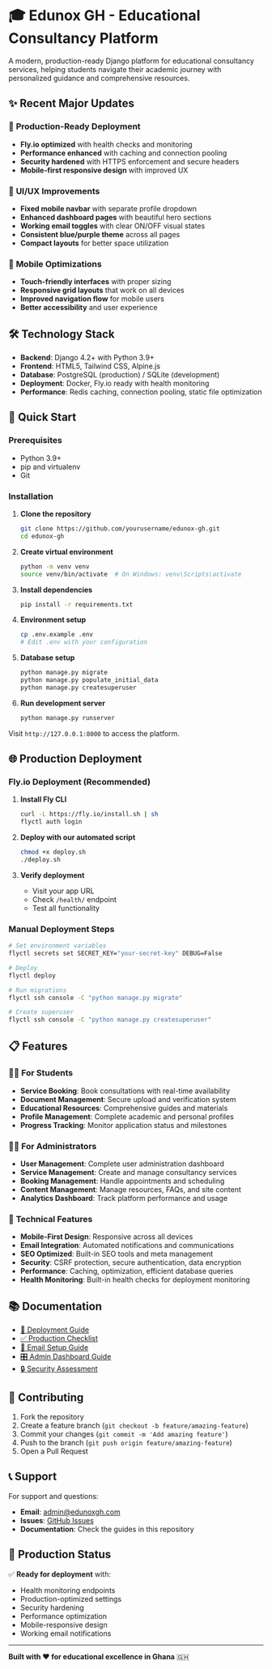 # 🎓 Edunox GH - Educational Consultancy Platform

A modern, production-ready Django platform for educational consultancy services, helping students navigate their academic journey with personalized guidance and comprehensive resources.

## ✨ Recent Major Updates

### 🚀 **Production-Ready Deployment**
- **Fly.io optimized** with health checks and monitoring
- **Performance enhanced** with caching and connection pooling
- **Security hardened** with HTTPS enforcement and secure headers
- **Mobile-first responsive design** with improved UX

### 🎨 **UI/UX Improvements**
- **Fixed mobile navbar** with separate profile dropdown
- **Enhanced dashboard pages** with beautiful hero sections
- **Working email toggles** with clear ON/OFF visual states
- **Consistent blue/purple theme** across all pages
- **Compact layouts** for better space utilization

### 📱 **Mobile Optimizations**
- **Touch-friendly interfaces** with proper sizing
- **Responsive grid layouts** that work on all devices
- **Improved navigation flow** for mobile users
- **Better accessibility** and user experience

## 🛠️ Technology Stack

- **Backend**: Django 4.2+ with Python 3.9+
- **Frontend**: HTML5, Tailwind CSS, Alpine.js
- **Database**: PostgreSQL (production) / SQLite (development)
- **Deployment**: Docker, Fly.io ready with health monitoring
- **Performance**: Redis caching, connection pooling, static file optimization

## 🚀 Quick Start

### Prerequisites
- Python 3.9+
- pip and virtualenv
- Git

### Installation

1. **Clone the repository**
   ```bash
   git clone https://github.com/yourusername/edunox-gh.git
   cd edunox-gh
   ```

2. **Create virtual environment**
   ```bash
   python -m venv venv
   source venv/bin/activate  # On Windows: venv\Scripts\activate
   ```

3. **Install dependencies**
   ```bash
   pip install -r requirements.txt
   ```

4. **Environment setup**
   ```bash
   cp .env.example .env
   # Edit .env with your configuration
   ```

5. **Database setup**
   ```bash
   python manage.py migrate
   python manage.py populate_initial_data
   python manage.py createsuperuser
   ```

6. **Run development server**
   ```bash
   python manage.py runserver
   ```

Visit `http://127.0.0.1:8000` to access the platform.

## 🌐 Production Deployment

### Fly.io Deployment (Recommended)

1. **Install Fly CLI**
   ```bash
   curl -L https://fly.io/install.sh | sh
   flyctl auth login
   ```

2. **Deploy with our automated script**
   ```bash
   chmod +x deploy.sh
   ./deploy.sh
   ```

3. **Verify deployment**
   - Visit your app URL
   - Check `/health/` endpoint
   - Test all functionality

### Manual Deployment Steps

```bash
# Set environment variables
flyctl secrets set SECRET_KEY="your-secret-key" DEBUG=False

# Deploy
flyctl deploy

# Run migrations
flyctl ssh console -C "python manage.py migrate"

# Create superuser
flyctl ssh console -C "python manage.py createsuperuser"
```

## 📋 Features

### 👨‍🎓 **For Students**
- **Service Booking**: Book consultations with real-time availability
- **Document Management**: Secure upload and verification system
- **Educational Resources**: Comprehensive guides and materials
- **Profile Management**: Complete academic and personal profiles
- **Progress Tracking**: Monitor application status and milestones

### 👨‍💼 **For Administrators**
- **User Management**: Complete user administration dashboard
- **Service Management**: Create and manage consultancy services
- **Booking Management**: Handle appointments and scheduling
- **Content Management**: Manage resources, FAQs, and site content
- **Analytics Dashboard**: Track platform performance and usage

### 🔧 **Technical Features**
- **Mobile-First Design**: Responsive across all devices
- **Email Integration**: Automated notifications and communications
- **SEO Optimized**: Built-in SEO tools and meta management
- **Security**: CSRF protection, secure authentication, data encryption
- **Performance**: Caching, optimization, efficient database queries
- **Health Monitoring**: Built-in health checks for deployment monitoring

## 📚 Documentation

- [📖 Deployment Guide](DEPLOYMENT.md)
- [✅ Production Checklist](PRODUCTION_CHECKLIST.md)
- [📧 Email Setup Guide](GMAIL_SETUP_GUIDE.md)
- [🎛️ Admin Dashboard Guide](ADMIN_DASHBOARD_ENHANCEMENTS.md)
- [🔒 Security Assessment](PERFORMANCE_SECURITY_ASSESSMENT.md)

## 🤝 Contributing

1. Fork the repository
2. Create a feature branch (`git checkout -b feature/amazing-feature`)
3. Commit your changes (`git commit -m 'Add amazing feature'`)
4. Push to the branch (`git push origin feature/amazing-feature`)
5. Open a Pull Request

## 📞 Support

For support and questions:
- **Email**: admin@edunoxgh.com
- **Issues**: [GitHub Issues](https://github.com/yourusername/edunox-gh/issues)
- **Documentation**: Check the guides in this repository

## 🎯 Production Status

✅ **Ready for deployment** with:
- Health monitoring endpoints
- Production-optimized settings
- Security hardening
- Performance optimization
- Mobile-responsive design
- Working email notifications

---

**Built with ❤️ for educational excellence in Ghana** 🇬🇭
